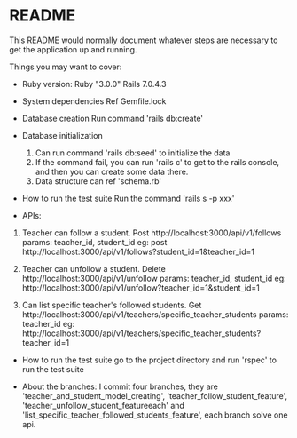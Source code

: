 # README



This README would normally document whatever steps are necessary to get the
application up and running.

Things you may want to cover:

* Ruby version:
  Ruby "3.0.0"
  Rails 7.0.4.3

* System dependencies
  Ref Gemfile.lock

* Database creation
  Run command 'rails db:create'

* Database initialization
  1. Can run command 'rails db:seed' to initialize the data
  2. If the command fail, you can run 'rails c' to get to the rails console, and then you can create some data there. 
  3. Data structure can ref 'schema.rb'
  
* How to run the test suite
  Run the command 'rails s -p xxx'
  
* APIs:
1. Teacher can follow a student.
  Post http://localhost:3000/api/v1/follows
  params:  teacher_id, student_id
  eg: post http://localhost:3000/api/v1/follows?student_id=1&teacher_id=1
  
2. Teacher can unfollow a student.
   Delete http://localhost:3000/api/v1/unfollow
   params: teacher_id, student_id
   eg: http://localhost:3000/api/v1/unfollow?teacher_id=1&student_id=1
   
3. Can list specific teacher's followed students.
   Get http://localhost:3000/api/v1/teachers/specific_teacher_students
   params: teacher_id
   eg: http://localhost:3000/api/v1/teachers/specific_teacher_students?teacher_id=1
   
* How to run the test suite
  go to the project directory and run 'rspec' to run the test suite
  
* About the branches:
  I commit four branches, they are 'teacher_and_student_model_creating', 'teacher_follow_student_feature', 'teacher_unfollow_student_featureeach' and 'list_specific_teacher_followed_students_feature', each branch solve one api.
  

